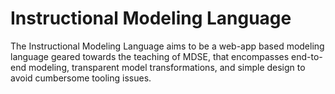 # Instructional Modeling Language

The Instructional Modeling Language aims to be a web-app based modeling language geared towards the teaching of MDSE, that encompasses end-to-end modeling, transparent model transformations, and simple design to avoid cumbersome tooling issues.